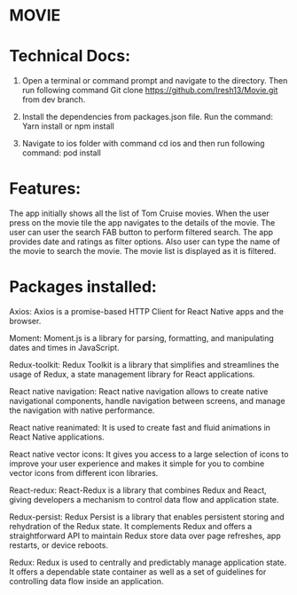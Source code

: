 # MOVIE

# Technical Docs: 

1.	Open a terminal or command prompt and navigate to the directory. Then run following command
Git clone https://github.com/Iresh13/Movie.git from dev branch.

2.	Install the dependencies from packages.json file. Run the command: 
Yarn install or npm install
3.	Navigate to ios folder with command cd ios and then run following command:
pod install


# Features: 

The app initially shows all the list of Tom Cruise movies. When the user press on the movie tile the app navigates to the details of the movie. The user can user the search FAB button to perform filtered search. The app provides date and ratings as filter options. Also user can type the name of the movie to search the movie. The movie list is displayed as it is filtered.


# Packages installed: 

Axios: Axios is a promise-based HTTP Client for React Native apps and the browser. 

Moment: Moment.js is a library for parsing, formatting, and manipulating dates and times in JavaScript.

Redux-toolkit: Redux Toolkit is a library that simplifies and streamlines the usage of Redux, a state management library for React applications. 

React native navigation: React native navigation allows to create native navigational components, handle navigation between screens, and manage the navigation with native performance.

React native reanimated: It is used to create fast and fluid animations in React Native applications.

React native vector icons: It gives you access to a large selection of icons to improve your user experience and makes it simple for you to combine vector icons from different icon libraries.

React-redux: React-Redux is a library that combines Redux and React, giving developers a mechanism to control data flow and application state.

Redux-persist: Redux Persist is a library that enables persistent storing and rehydration of the Redux state. It complements Redux and offers a straightforward API to maintain Redux store data over page refreshes, app restarts, or device reboots.

Redux: Redux is used to centrally and predictably manage application state. It offers a dependable state container as well as a set of guidelines for controlling data flow inside an application.


